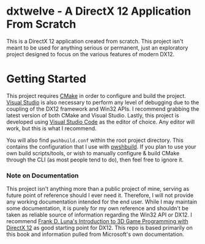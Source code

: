 # dxtwelve - A DirectX 12 Application From Scratch

This is a DirectX 12 application created from scratch. This project isn't meant
to be used for anything serious or permanent, just an exploratory project designed
to focus on the various features of modern DX12.

# Getting Started

This project requires [CMake](https://cmake.org) in order to configure and build
the project. [Visual Studio](https://visualstudio.microsoft.com/) is also necessary
to perform any level of debugging due to the coupling of the DX12 framework and Win32 APIs.
I recommend grabbing the latest version of both CMake and Visual Studio. Lastly,
this project is developed using [Visual Studio Code](https://code.visualstudio.com/) as
the editor of choice. Any editor will work, but this is what I recommend.

You will also find `pwshbuild.conf` within the root project directory. This contains
the configuration that I use with [pwshbuild](https://github.com/0xDATAWOLF/pwshbuild).
If you plan to use your own build scripts/tools, or wish to manually configure & build
CMake through the CLI (as most people tend to do), then feel free to ignore it.

### Note on Documentation

This project isn't anything more than a public project of mine, serving as future
point of reference should I ever need it. Therefore, I will not provide any working
documentation intended for the end user. While I may maintain some documentation,
it is purely for my own reference and shouldn't be taken as reliable source of
information regarding the Win32 API or DX12. I recommend [Frank D. Luna's Introduction
to 3D Game Programming with DirectX 12](https://www.amazon.com/Introduction-3D-Game-Programming-DirectX/dp/1942270062)
as good starting point for DX12. This repo is based primarily on this book and information
pulled from Microsoft's own documentation.
